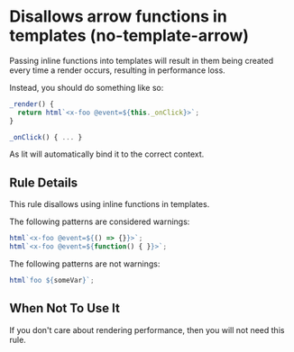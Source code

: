 # Disallows arrow functions in templates (no-template-arrow)

Passing inline functions into templates will result in them
being created every time a render occurs, resulting in performance
loss.

Instead, you should do something like so:

```ts
_render() {
  return html`<x-foo @event=${this._onClick}>`;
}

_onClick() { ... }
```

As lit will automatically bind it to the correct context.

## Rule Details

This rule disallows using inline functions in templates.

The following patterns are considered warnings:

```ts
html`<x-foo @event=${() => {}}>`;
html`<x-foo @event=${function() { }}>`;
```

The following patterns are not warnings:

```ts
html`foo ${someVar}`;
```

## When Not To Use It

If you don't care about rendering performance, then you will not need this rule.
